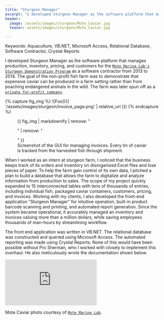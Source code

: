 ```yaml
---
title: "Sturgeon Manager"
excerpt: "I developed Sturgeon Manager as the software platform that manages production, inventory, pricing, and customers for the Mote Marine Lab's Sturgeon Demonstration Program as a software contractor from 2013 to 2014."
header:
  image: /assets/images/sturgeon/Mote_Caviar.jpg
  teaser: assets/images/sturgeon/Mote_Caviar.jpg

---
```

Keywords: Aquaculture, VB.NET, Microsoft Access, Relational Database, Software Contractor, Crystal Reports


I developed Sturgeon Manager as the software platform that manages production, inventory, pricing, and customers for the [`Mote Marine Lab's`](https://mote.org/) [`Sturgeon Demonstration Program`](https://www.heraldtribune.com/article/LK/20120416/News/605201142/SH) as a software contractor from 2013 to 2014. The goal of the non-profit fish farm was to demonstrate that expensive caviar can be produced in a farm setting rather than from poaching endangered animals in the wild. The farm was later spun off as a [`private for-profit company`](https://www.forbes.com/sites/robindschatz/2015/11/30/caviar-dreams-a-florida-startup-bets-on-sustainable-sturgeon-farming-amid-palms-and-spanish-moss/?sh=5bf1494d7180).

{% capture fig_img %}
![Foo]({{ '/assets/images/sturgeon/invoice_page.png' | relative_url }})
{% endcapture %}

<figure>
  {{ fig_img | markdownify | remove: "<p>" | remove: "</p>" }}
  <figcaption>Screenshot of the GUI for managing invoices. Every tin of caviar is tracked from the harvested fish through shipment.</figcaption>
</figure>

When I worked as an intern at sturgeon farm, I noticed that the business keeps track of its orders and inventory on disorganized Excel files and lose pieces of paper. To help the farm gain control of its own data, I pitched a plan to build a database that allows the farm to digitalize and analyze information from production to sales. The scope of my project quickly expanded to 15 interconnected tables with tens of thousands of entries, including individual fish, packaged caviar containers, customers, pricing, and invoices. Working with my clients, I also developed the front-end application "Sturgeon Manager" for intuitive operation, built-in product barcode scanning and printing, and automated report generation. Since the system became operational, it accurately managed an inventory and invoices valuing more than a million dollars, while saving employees thousands of man-hours by streamlining workflow.

The front end application was written in VB.NET. The relational database was constructed and queried using Microsoft Access. The automated reporting was made using Crystal Reports. None of this would have been possible without Pro Sherman, who I worked with closely to implement this overhaul. He also meticulously wrote the documentation shown below.

<embed src="https://mochiliu.github.io/assets/images/sturgeon/SturgeonManagerManual.pdf" type="application/pdf" />

Mote Caviar photo courtesy of [`Mote Marine Lab`](https://mote.org/news/article/mote-marine-laboratory-and-southeast-venture-holdings-announce-spin-off).